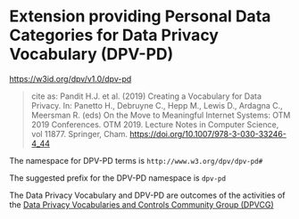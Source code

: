 # Extension providing Personal Data Categories for Data Privacy Vocabulary (DPV-PD)

<https://w3id.org/dpv/v1.0/dpv-pd>

>  cite as: Pandit H.J. et al. (2019) Creating a Vocabulary for Data Privacy. In:  Panetto H., Debruyne C., Hepp M., Lewis D., Ardagna C., Meersman R.  (eds) On the Move to Meaningful Internet Systems: OTM 2019 Conferences.  OTM 2019. Lecture Notes in Computer Science, vol 11877. Springer, Cham.  <https://doi.org/10.1007/978-3-030-33246-4_44>

The namespace for DPV-PD terms is `http://www.w3.org/dpv/dpv-pd#`

The suggested prefix for the DPV-PD namespace is `dpv-pd`

The Data Privacy Vocabulary and DPV-PD are outcomes of the activities of the [Data Privacy Vocabularies and Controls Community Group (DPVCG)](https://www.w3.org/community/dpvcg/) 

